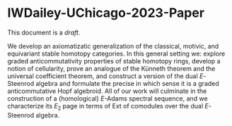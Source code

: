 # IWDailey-UChicago-2023-Paper

This document is a _draft_.

We develop an axiomatizatic generalization of the classical, motivic, and equivariant stable homotopy categories. In this general setting we: explore graded anticommutativity properties of stable homotopy rings,  develop a notion of cellularity, prove an analogue of the Künneth theorem and the universal coefficient theorem, and construct a version of the dual $E$-Steenrod algebra and formulate the precise in which sense it is a graded anticommutative Hopf algebroid. All of our work will culminate in the construction of a (homological) $E$-Adams spectral sequence, and we characterize its $E_2$ page in terms of $\mathrm{Ext}$ of comodules over the dual $E$-Steenrod algebra.
